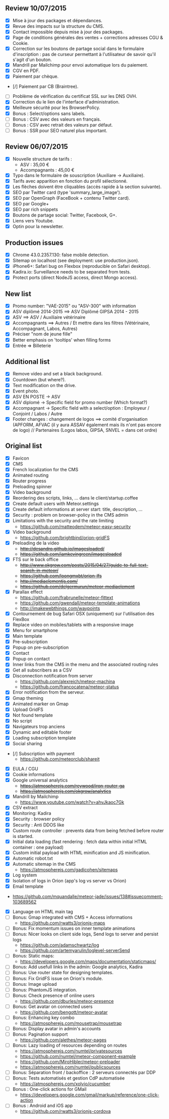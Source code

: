 ## Review 10/07/2015
- [X] Mise à jour des packages et dépendances.
- [X] Revue des impacts sur la structure du CMS.
- [X] Contact impossible depuis mise à jour des packages.
- [X] Page de conditions générales des ventes + corrections adresses CGU & Cookie.
- [X] Correction sur les boutons de partage social dans le formulaire d'inscription : pas de curseur permettant à l'utilisateur de savoir qu'il s'agit d'un bouton.
- [X] Mandrill par Mailchimp pour envoi automatique lors du paiement.
- [X] CGV en PDF.
- [X] Paiement par chèque.
- [/] Paiement par CB (Braintree).
- [ ] Problème de vérification du certificat SSL sur les DNS OVH.
- [X] Correction du le lien de l'interface d'administration.
- [X] Meilleure sécurité pour les BrowserPolicy.
- [X] Bonus : Select/options sans labels.
- [ ] Bonus : CSV avec des valeurs en français.
- [ ] Bonus : CSV avec retrait des valeurs par défaut.
- [ ] Bonus : SSR pour SEO naturel plus important.

## Review 06/07/2015
- [X] Nouvelle structure de tarifs :
  - ASV : 35,00 €
  - Accompagnants : 45,00 €
- [X] Typo dans le formulaire de souscription (Auxiliare -> Auxiliaire).
- [X] Tarifs avec apparition en fonction du profil sélectionné.
- [X] Les flèches doivent être cliquables (accès rapide à la section suivante).
- [X] SEO par Twitter card (type 'summary_large_image').
- [X] SEO par OpenGraph (FaceBook + contenu Twitter card).
- [X] SEO par Google+
- [X] SEO par rich snippets
- [X] Boutons de partage social: Twitter, Facebook, G+.
- [X] Liens vers Youtube.
- [X] Optin pour la newsletter.

## Production issues
- [X] Chrome 43.0.2357.130: false mobile detection.
- [X] Sitemap on localhost (see deployment: use production.json).
- [X] iPhone6+: Safari bug on Flexbox (reproducible on Safari desktop).
- [X] Kadira.io: Surveillance needs to be separated from tests.
- [X] Protect ports (direct NodeJS access, direct Mongo access).

## New list
- [X] Promo number: "VAE-2015" ou "ASV-300" with information
- [X] ASV diplômé 2014-2015 ==> ASV Diplômé GIPSA 2014 - 2015
- [X] ASV ==> ASV / Auxiliaire vétérinaire
- [X] Accompagnants ==> Autres / Et mettre dans les filtres (Vétérinaire, Accompagnant, Labos, Autres)
- [X] Préciser "nom de jeune fille"
- [X] Better emphasis on 'tooltips' when filling forms
- [X] Entrée => Billeterie

## Additional list
- [X] Remove video and set a black background.
- [X] Countdown (but where?).
- [X] Text modification on the drive.
- [X] Event photo.
- [X] ASV EN POSTE -> ASV
- [X] ASV diplomé -> Specific field for promo number (Which format?)
- [X] Accompagnant -> Specific field with a select/option : Employeur / Conjoint / Labos / Autre
- [X] Footer changes : changement de logos ==> comité d'organisation (APFORM, AFVAC (il y aura ASSAV également mais  ils n'ont pas encore de logo) // Partenaires (Logos labos, GIPSA, SNVEL = dans cet ordre)

## Original list
- [X] Favicon
- [X] CMS
- [X] French localization for the CMS
- [X] Animated routing
- [X] Router progress
- [X] Preloading spinner
- [X] Video background
- [X] Reordering des scripts, links, ... dans le client/startup.coffee
- [X] Create default users with Meteor.settings
- [X] Create default informations at server start: title, description, ...
- [X] Security : problem on browser-policy in the CMS admin
- [X] Limitations with the security and the rate limiting
  - https://github.com/matteodem/meteor-easy-security
- [X] Video background
  - https://github.com/brightbind/orion-gridFS
- [X] Preloading de la video
  - ~~http://desandro.github.io/imagesloaded/~~
  - ~~https://github.com/iamkevingreen/imagesloaded~~
- [X] FTS sur le back office
  - ~~http://www.okgrow.com/posts/2015/04/27/guide-to-full-text-search-in-meteor/~~
  - ~~https://github.com/loongmxbt/orion-lfs~~
  - ~~http://mediaelementjs.com/~~
  - ~~https://github.com/delgermurun/meteor-mediaelement~~
- [X] Parallax effect
  - https://github.com/frabrunelle/meteor-fittext
  - https://github.com/gwendall/meteor-template-animations
  - http://imakewebthings.com/waypoints
- [X] Contournement de bug Safari OSX (uniquement) sur l'utilisation des FlexBox
- [X] Replace video on mobiles/tablets with a responsive image
- [X] Menu for smartphone
- [X] Main template
- [X] Pre-subscription
- [X] Popup on pre-subscription
- [X] Contact
- [X] Popup on contact
- [X] Inner links from the CMS in the menu and the associated routing rules
- [X] Get all subscribers as a CSV
- [X] Disconnection notification from server
  - https://github.com/alexreich/meteor-machina
  - https://github.com/francocatena/meteor-status
- [X] Error notification from the serveur.
- [X] Gmap theming
- [X] Animated marker on Gmap
- [X] Upload GridFS
- [X] Not found template
- [X] No script
- [X] Navigateurs trop anciens
- [X] Dynamic and editable footer
- [X] Loading subscription template
- [X] Social sharing
- [/] Subscription with payment
  - https://github.com/meteorclub/shareit
- [X] EULA / CGU
- [X] Cookie informations
- [X] Google universal analytics
  - ~~https://atmospherejs.com/reywood/iron-router-ga~~
  - ~~https://atmospherejs.com/okgrow/analytics~~
- [X] Mandrill by Mailchimp
  - https://www.youtube.com/watch?v=ahvJkaoc7Gk
- [X] CSV extract
- [X] Monitoring: Kadira
- [X] Security : browser policy
- [X] Security : Anti DDOS like
- [X] Custom route controller : prevents data from being fetched before
  router is started.
- [X] Initial data loading (fast rendering :
  fetch data within initial HTML container : one payload)
- [X] Custom initial payload with HTML minification and JS minification.
- [X] Automatic robot.txt
- [X] Automatic sitemap in the CMS
  - https://atmospherejs.com/gadicohen/sitemaps
- [X] Log system
- [X] Isolation of logs in Orion (app's log vs server vs Orion)
- [X] Email template
 - https://github.com/mquandalle/meteor-jade/issues/138#issuecomment-103689562
- [X] Language on HTML main tag
- [ ] Bonus: Gmap integrated with CMS + Access informations
  - https://github.com/rwatts3/orionjs-maps
- [ ] Bonus: Fix momentum issues on inner template animations
- [ ] Bonus: Nicer looks on client side logs, Send logs to server and persist logs
  - https://github.com/adamschwartz/log
  - https://github.com/artemyarulin/loglevel-serverSend
- [ ] Bonus: Static maps:
  - https://developers.google.com/maps/documentation/staticmaps/
- [ ] Bonus: Add usefull links in the admin: Google analytics, Kadira
- [ ] Bonus: Use router state for designing templates.
- [ ] Bonus: Fix GridFS issue on Orion's module.
- [ ] Bonus: Image upload
- [ ] Bonus: PhantomJS integration.
- [ ] Bonus: Check presence of online users
  - https://github.com/dburles/meteor-presence
- [ ] Bonus: Get avatar on connected users
  - https://github.com/bengott/meteor-avatar
- [ ] Bonus: Enhancing key combo
  - https://atmospherejs.com/mousetrap/mousetrap
- [ ] Bonus: Display avatar in admin's accounts
- [ ] Bonus: Pagination support
  - https://github.com/alethes/meteor-pages
- [ ] Bonus: Lazy loading of resources depending on routes
  - https://atmospherejs.com/numtel/privatesources
  - https://github.com/numtel/meteor-component-example
  - https://github.com/MiroHibler/meteor-preloader
  - https://atmospherejs.com/numtel/publicsources
- [ ] Bonus: Séparation front / backoffice : 2 serveurs connectés par DDP
- [ ] Bonus: Tests automatisés et gestion CdP automatisée
  - https://atmospherejs.com/xolvio/cucumber
- [ ] Bonus : One-click actions for GMail
  - https://developers.google.com/gmail/markup/reference/one-click-action
- [ ] Bonus : Android and iOS app
  - https://github.com/rwatts3/orionjs-cordova
